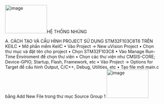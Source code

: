<img width="136" height="93" alt="image" src="https://github.com/user-attachments/assets/04859bbd-f40b-4b2b-88db-9396b36db9a3" />HỆ THỐNG NHÚNG

A. CÁCH TẠO VÀ CẤU HÌNH PROJECT SỬ DỤNG STM32F103C8T6 TRÊN KEILC
• Mở phần mềm KeilC
• Vào Project -> New uVision Project
• Chọn thư mục và đặt tên cho project
• Chọn STM32F103C8
• Vào Manage Run-Time Enviroment để chọn thư viện
• Chọn các thư viện như CMSIS-CORE; Device-GPIO, Startup, Flash, Framework, etc
• Vào Project -> Options for Target để cấu hình Output, C/C++, Debug, Utilities, etc
• Tạo file mới main.c bằng Add New File trong thư mục Source Group 1
<img width="136" height="93" alt="image" src="https://github.com/user-attachments/assets/8e629d24-65ce-49cb-8368-6b71fa0baf39" />





